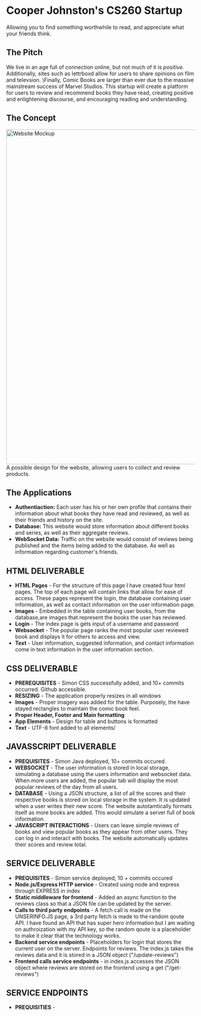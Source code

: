 # Cooper Johnston's CS260 Startup
Allowing you to find something worthwhile to read, and appreciate what your friends think.

## The Pitch
We live in an age full of connection online, but not much of it is _positive._ Additionally, sites such as lettrboxd allow for users to share opinions on film and televsion. \Finally, Comic Books are larger than ever due to the massive mainstream success of Marvel Studios.
This startup will create a platform for users to review and recommend books they have read, creating positive and enlightening discourse, and encouraging reading and understanding.

## The Concept
<img width="889" alt="Website Mockup" src="https://github.com/CooperJohnston/startup/assets/144291294/61a0eba5-15c2-42b0-8108-51680892ffbd">
A possible design for the website, allowing users to collect and review products.

## The Applications
- **Authentiaction:** Each user has his or her own profile that contains their information about what books they have read and reviewed, as well as their friends and history on the site.
- **Database:** This website would store information about different books and series, as well as their aggregate reviews.
- **WebSocket Data:** Traffic on the website would consist of reviews being published and the items being added to the database. As well as information regarding customer's friends.

## HTML DELIVERABLE
- **HTML Pages** - For the structure of this page I have created four html pages. The top of each page will contain links that allow for ease of access. These pages represent the login, the database containing user information, as well as contact information on the user information page.
- **Images** - Embedded in the table containing user books, from the database,are images that represent the books the user has reviewed.
- **Login** - The index page is gets input of a username and password
- **Websocket** - The popular page ranks the most popular user reviewed book and displays it for others to access and view.
- **Text** - User information, suggested information, and contact information come in text information in the user information section.

## CSS DELIVERABLE
- **PREREQUISITES** - Simon CSS successfully added, and 10+ commits occurred. Github accessible.
- **RESIZING** - The application properly resizes in all windows
- **Images** - Proper imagery was added for the table. Purposely, the have stayed rectangles to maintain the comic book feel.
- **Proper Header, Footer and Main formatting**
- **App Elements** - Design for table and buttons is formatted
- **Text** - UTF-8 font added to all elements/

## JAVASSCRIPT DELIVERABLE
- **PREQUISITES** - Simon Java deployed, 10+ commits occured.
- **WEBSOCKET** - The user information is stored in local storage, simulating a database using the users information and websocket data. When more users are added, the popular tab will display the most popular reviews of the day from all users.
- **DATABASE** - Using a JSON structure, a list of all the scores and their respective books is stored on local storage in the system. It is updated when a user writes their new score. The website autotamtically formats itself as more books are added. This would simulate a server full of book information.
- **JAVASCRIPT INTERACTIONS** - Users can leave simple reviews of books and view popular books as they appear from other users. They can log in and interact with books. The website automatically updates their scores and review total.

## SERVICE DELIVERABLE
- **PREQUISITES** - Simon service deployed, 10 + commits occured
- **Node.js/Express HTTP service** - Created using node and express through EXPRESS in index
- **Static middleware for frontend** - Added an async function to the reviews class so that a JSON file can be updated by the server.
- **Calls to third party endpoints** - A fetch call is made on the UNSERINFO.JS page, a 3rd party fetch is made to the random qoute API. I have found an API that has super hero information but I am waiting on authroization with my API key, so the random qoute is a placeholder to make it clear that the technology works.
- **Backend service endpoints** - Placeholders for login that stores the current user on the server. Endpoints for reviews. The index.js takes the reviews data and it is stored in a JSON object ("/update-reviews")
- **Frontend calls service endpoints** - in index.js accesses the JSON object where reviews are stored on the frontend using a get ("/get-reviews")

## SERVICE ENDPOINTS
- **PREQUISITIES** -